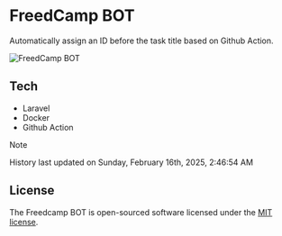 # FreedCamp BOT

Automatically assign an ID before the task title based on Github Action.

![FreedCamp BOT](https://repository-images.githubusercontent.com/737932867/7d34798b-2680-471c-b089-a78a718d3d6a)

## Tech

- Laravel
- Docker
- Github Action

> [!NOTE]  
> History last updated on Sunday, February 16th, 2025, 2:46:54 AM

## License

The Freedcamp BOT is open-sourced software licensed under the [MIT license](https://opensource.org/licenses/MIT).
